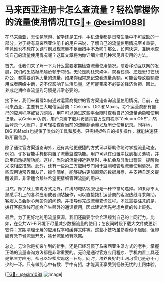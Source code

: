 # 马来西亚注册卡怎么查流量？轻松掌握你的流量使用情况[[TG💪+ @esim1088](https://t.me/s/esim1088)]

在马来西亚，无论是旅游、留学还是工作，手机流量都是日常生活中不可或缺的一部分。对于持有马来西亚注册卡的用户来说，了解自己的流量使用情况至关重要，毕竟谁也不想在关键时刻发现流量不足而措手不及呢？那么，如何快速、准确地查询自己的流量使用情况呢？这篇文章将为你详细介绍几种常见且实用的方法。

首先，让我们来了解一下为什么需要定期检查流量使用情况。随着移动互联网的发展，我们的生活越来越依赖于网络。无论是刷社交媒体、观看视频、还是进行在线办公，都需要消耗大量的流量。如果你经常忘记查看流量余额，可能会导致超额费用或者网络中断，这不仅影响了生活质量，还可能带来不必要的经济负担。因此，养成定期检查流量的习惯是非常必要的。

接下来，我们来看看如何通过运营商提供的官方渠道查询流量使用情况。目前，在马来西亚，主要有三大电信运营商：Celcom、DiGi和Maxis。每个运营商都有自己的应用程序或官方网站，用户可以通过这些平台随时查看自己的流量余额和使用记录。以Celcom为例，用户只需下载并安装其官方应用程序“Celcom ONE”，然后登录个人账户，即可轻松查看当前的流量剩余量以及历史使用记录。同样地，DiGi和Maxis也提供了类似的工具和服务。只需根据各自的指引操作，就能快速获取所需信息。

除了通过官方渠道查询外，还有其他更便捷的方式可以帮助你随时掌握流量动态。例如，许多智能手机都内置了流量监控功能。用户可以在设置中找到相关选项，并启用自动提醒功能。这样，当你的流量接近耗尽时，手机会及时发出警告，提醒你采取相应措施。此外，还有一些第三方应用专门用于监测和管理流量使用情况。这些应用通常界面友好，操作简单，能够提供更加直观的数据展示，并支持自定义提醒设置，非常适合那些希望更精细管理流量的用户。

当然，除了线上查询方式之外，传统的电话客服也是一种不错的选择。如果你不太熟悉手机上的各种应用或者网站操作，可以直接拨打运营商的客服热线寻求帮助。客服人员会耐心解答你的问题，并指导你完成流量查询过程。不过需要注意的是，拨打客服热线可能会产生额外的通话费用，因此建议优先考虑免费的线上服务。

最后，为了更好地利用流量资源，我们还需要学会合理规划自己的上网行为。比如，在公共Wi-Fi环境下尽量减少数据流量的使用；在夜间时段下载大文件或更新软件；定期清理无用的应用程序和缓存文件等。这些小技巧虽然看似不起眼，但却能有效节省流量开支，延长流量的有效期。

总之，无论你是初来乍到的新手，还是已经习惯了马来西亚生活方式的老手，掌握正确的流量查询方法都是非常重要的。无论是通过官方应用程序、手机内置工具还是第三方应用，都可以轻松实现这一目标。同时，培养良好的上网习惯也是必不可少的一环。只有做到心中有数、手中有招，才能真正享受到畅快无忧的上网体验。

[[TG💪+ @esim1088](https://t.me/s/esim1088) ![Image](https://i.postimg.cc/4NQfJmqS/Snipaste-2025-05-13-00-14-12.png)]